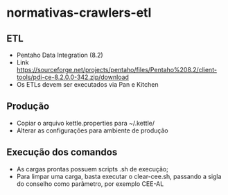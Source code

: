 # normativas-crawlers-etl

## ETL
* Pentaho Data Integration (8.2)
* Link <https://sourceforge.net/projects/pentaho/files/Pentaho%208.2/client-tools/pdi-ce-8.2.0.0-342.zip/download>
* Os ETLs devem ser executados via Pan e Kitchen

## Produção

* Copiar o arquivo kettle.properties para ~/.kettle/
* Alterar as configurações para ambiente de produção

## Execução dos comandos
* As cargas prontas possuem scripts .sh de execução;
* Para limpar uma carga, basta executar o clear-cee.sh, passando a sigla do conselho como parâmetro, por exemplo CEE-AL
